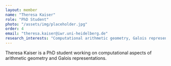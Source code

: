 ```yaml
---
layout: member
name: "Theresa Kaiser"
role: "PhD Student"
photo: "/assets/img/placeholder.jpg"
order: 4
email: "theresa.kaiser@iwr.uni-heidelberg.de"
research_interests: "Computational arithmetic geometry, Galois representations"
---
```


Theresa Kaiser is a PhD student working on computational aspects of arithmetic geometry and Galois representations. 